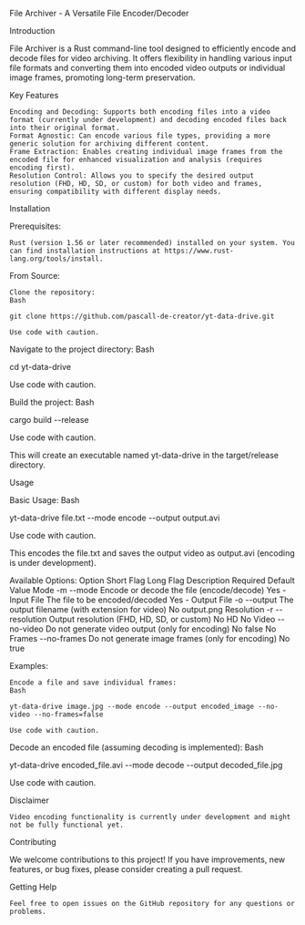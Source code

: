 File Archiver - A Versatile File Encoder/Decoder

Introduction

File Archiver is a Rust command-line tool designed to efficiently encode and decode files for video archiving. It offers flexibility in handling various input file formats and converting them into encoded video outputs or individual image frames, promoting long-term preservation.

Key Features

    Encoding and Decoding: Supports both encoding files into a video format (currently under development) and decoding encoded files back into their original format.
    Format Agnostic: Can encode various file types, providing a more generic solution for archiving different content.
    Frame Extraction: Enables creating individual image frames from the encoded file for enhanced visualization and analysis (requires encoding first).
    Resolution Control: Allows you to specify the desired output resolution (FHD, HD, SD, or custom) for both video and frames, ensuring compatibility with different display needs.

Installation

Prerequisites:

    Rust (version 1.56 or later recommended) installed on your system. You can find installation instructions at https://www.rust-lang.org/tools/install.

From Source:

    Clone the repository:
    Bash

    git clone https://github.com/pascall-de-creator/yt-data-drive.git

    Use code with caution.

Navigate to the project directory:
Bash

cd yt-data-drive

Use code with caution.

Build the project:
Bash

cargo build --release

Use code with caution.

This will create an executable named yt-data-drive in the target/release directory.

Usage

Basic Usage:
Bash

yt-data-drive file.txt --mode encode --output output.avi

Use code with caution.

This encodes the file.txt and saves the output video as output.avi (encoding is under development).

Available Options:
Option	Short Flag	Long Flag	Description	Required	Default Value
Mode	-m	--mode	Encode or decode the file (encode/decode)	Yes	-
Input File			The file to be encoded/decoded	Yes	-
Output File	-o	--output	The output filename (with extension for video)	No	output.png
Resolution	-r	--resolution	Output resolution (FHD, HD, SD, or custom)	No	HD
No Video		--no-video	Do not generate video output (only for encoding)	No	false
No Frames		--no-frames	Do not generate image frames (only for encoding)	No	true

Examples:

    Encode a file and save individual frames:
    Bash

    yt-data-drive image.jpg --mode encode --output encoded_image --no-video --no-frames=false

    Use code with caution.

Decode an encoded file (assuming decoding is implemented):
Bash

yt-data-drive encoded_file.avi --mode decode --output decoded_file.jpg

Use code with caution.

Disclaimer

    Video encoding functionality is currently under development and might not be fully functional yet.

Contributing

We welcome contributions to this project! If you have improvements, new features, or bug fixes, please consider creating a pull request.

Getting Help

    Feel free to open issues on the GitHub repository for any questions or problems.
